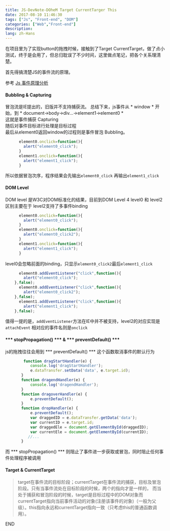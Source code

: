 ```yaml
---
title: JS-DevNote-DOheM Target CurrentTarger This
date: 2017-08-10 11:46:30
tags: ["Js", "Front-end", "DOM"]
categories: ["Web","Front-end"]
description:
lang: zh-Hans
---
```


在项目里为了实现button的拖拽时候，接触到了Target CurrentTarget，做了点小测试，终于是会用了，但总归耽误了不少时间，这里做点笔记，把各个关系理清楚。

首先得搞清楚JS的事件流的原理。

<!-- more -->


参考 [Js 事件原理分析](http://www.cnblogs.com/st-leslie/p/5907556.html)

#### Bubbling & Capturing

冒泡流是IE提出的，旧版并不支持捕获流。
总结下来，js事件从 * window * 开始，到 * document->body->div...->element1->element0 * <br>
这就是事件捕获 Capturing <br>
随后对事件目标进行处理是目标过程 <br>
最后从element0返回window的过程则是事件冒泡 Bubbling。

``` javascript
      element0.onclick=function(){
        alert("element0_click");
      }
      element1.onclick=function(){
        alert("element1_click");
      }

```
所以依据冒泡次序，程序结果会先输出`element0_click` 再输出`element1_click `
#### DOM Level

DOM level 是W3C对DOM标准化的结果，目前到DOM Level 4
level0 和 level2 区别主要在于 level2支持了多事件binding
``` javascript
      element0.onclick=function(){
        alert("element0_click");
      }
      element0.onclick=function(){
        alert("element0_click2");
      }
      element1.onclick=function(){
        alert("element1_click");
      }
```  
level0会忽略前面的binding，只显示`element0_click2`最后`element1_click`

``` javascript
      element0.addEventListener("click",function(){
        alert("element0_click");
    },false);
      element0.addEventListener("click",function(){
        alert("element0_click2");
    },false);
      element1.addEventListener("click",function(){
        alert("element1_click");
    },false);
```
值得一提的是，`addEventListener`方法在IE中并不被支持，level2的对应实现是`attachEvent`
相对应的事件名则是`onclick`

#### *** stopPropagation() *** & *** preventDefault() ***
js的拖拽往往会用到  *** preventDefault() *** 这个函数取消事件的默认行为

``` javascript
        function dragStartHandler(e) {
           console.log('dragStartHandler');
           e.dataTransfer.setData('data', e.target.id);
       }
       function dragendHandler(e) {
           console.log('dragendHandler');
       }
       function dragoverHandler(e) {
           e.preventDefault();
       }
       function dropHandler(e) {
           e.preventDefault();
           var draggedID = e.dataTransfer.getData('data');
           var currentID = e.target.id;
           var draggedEle = document.getElementById(draggedID);
           var currentEle = document.getElementById(currentID);
          //...
       }
```
而  *** stopPropagation() *** 则阻止了事件进一步获取或冒泡，同时阻止任何事件处理程序被调用

#### Target & CurrentTarget

<blockquote class="blockquote-center">
target在事件流的目标阶段；currentTarget在事件流的捕获，目标及冒泡阶段。只有当事件流处在目标阶段的时候，两个的指向才是一样的， 而当处于捕获和冒泡阶段的时候，target是目标过程中的DOM对象而currentTarget指向当前事件活动的对象(注册该事件的对象)（一般为父级）。this指向永远和currentTarget指向一致（只考虑this的普通函数调用）。
</blockquote>











END
